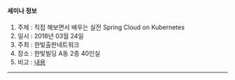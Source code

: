 #### 세미나 정보
1. 주제 : 직접 해보면서 배우는 실전 Spring Cloud on Kubernetes
2. 일시 : 2018년 03월 24일
3. 주최 : 한빛출판네트워크
4. 장소 : 한빛빌딩 A동 2층 40인실
5. 비고 : [내용](http://www.hanbit.co.kr/store/education/edu_view.html?p_code=S5975335528)
 
---
